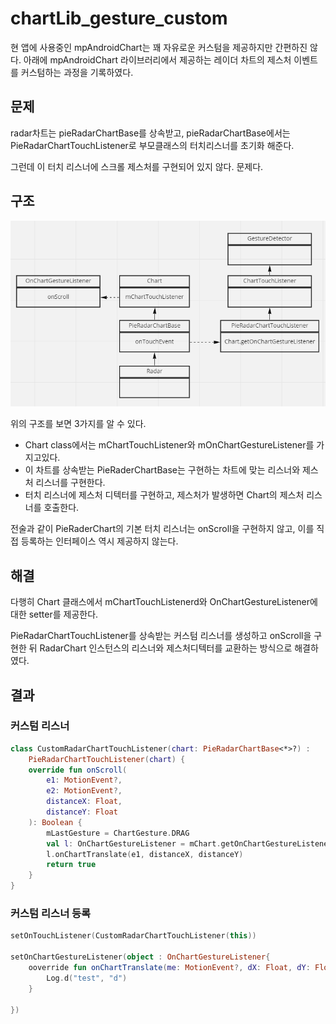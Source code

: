 # chartLib_gesture_custom

현 앱에 사용중인 mpAndroidChart는 꽤 자유로운 커스텀을 제공하지만 간편하진 않다. 아래에 mpAndroidChart 라이브러리에서 제공하는 레이더 차트의 제스처 이벤트를 커스텀하는 과정을 기록하였다.

## 문제

radar차트는 pieRadarChartBase를 상속받고, pieRadarChartBase에서는 PieRadarChartTouchListener로 부모클래스의 터치리스너를 초기화 해준다.

그런데 이 터치 리스너에 스크롤 제스처를 구현되어 있지 않다. 문제다.

## 구조

![rader_chart_uml](../images/Radar_Chart_UML.PNG)

위의 구조를 보면 3가지를 알 수 있다.

- Chart class에서는 mChartTouchListener와 mOnChartGestureListener를 가지고있다.
- 이 차트를 상속받는 PieRaderChartBase는 구현하는 차트에 맞는 리스너와 제스처 리스너를 구현한다.
- 터치 리스너에 제스처 디텍터를 구현하고, 제스처가 발생하면 Chart의 제스처 리스너를 호출한다.

전술과 같이 PieRaderChart의 기본 터치 리스너는 onScroll을 구현하지 않고, 이를 직접 등록하는 인터페이스 역시 제공하지 않는다.

## 해결

다행히 Chart 클래스에서 mChartTouchListenerd와 OnChartGestureListener에 대한 setter를 제공한다.

PieRadarChartTouchListener를 상속받는 커스텀 리스너를 생성하고 onScroll을 구현한 뒤 RadarChart 인스턴스의 리스너와 제스처디텍터를 교환하는 방식으로 해결하였다.

## 결과

### 커스텀 리스너

```kotlin
class CustomRadarChartTouchListener(chart: PieRadarChartBase<*>?) :
    PieRadarChartTouchListener(chart) {
    override fun onScroll(
        e1: MotionEvent?,
        e2: MotionEvent?,
        distanceX: Float,
        distanceY: Float
    ): Boolean {
        mLastGesture = ChartGesture.DRAG
        val l: OnChartGestureListener = mChart.getOnChartGestureListener()
        l.onChartTranslate(e1, distanceX, distanceY)
        return true
    }
}
```

### 커스텀 리스너 등록

```kotlin
setOnTouchListener(CustomRadarChartTouchListener(this))

setOnChartGestureListener(object : OnChartGestureListener{
    ooverride fun onChartTranslate(me: MotionEvent?, dX: Float, dY: Float) {
        Log.d("test", "d")
    }

})
```
